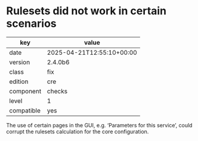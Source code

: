 [//]: # (werk v2)
# Rulesets did not work in certain scenarios

key        | value
---------- | ---
date       | 2025-04-21T12:55:10+00:00
version    | 2.4.0b6
class      | fix
edition    | cre
component  | checks
level      | 1
compatible | yes

The use of certain pages in the GUI, e.g. ‘Parameters for this service’, could corrupt the rulesets calculation for the core configuration.
